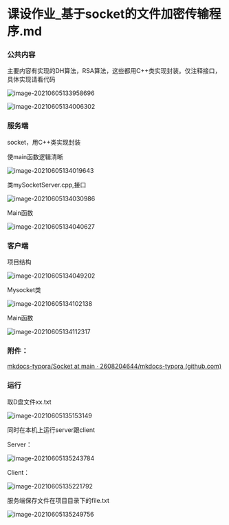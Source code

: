 # 课设作业_基于socket的文件加密传输程序.md

### 公共内容

主要内容有实现的DH算法，RSA算法，这些都用C++类实现封装。仅注释接口，具体实现请看代码 

![image-20210605133958696](Other.assets/image-20210605133958696.png)

![image-20210605134006302](Other.assets/image-20210605134006302.png)

### 服务端

socket，用C++类实现封装

使main函数逻辑清晰

![image-20210605134019643](Other.assets/image-20210605134019643.png)

类mySocketServer.cpp,接口

![image-20210605134030986](Other.assets/image-20210605134030986.png)

Main函数

![image-20210605134040627](Other.assets/image-20210605134040627.png)

### 客户端

项目结构

![image-20210605134049202](Other.assets/image-20210605134049202.png)

Mysocket类

 ![image-20210605134102138](Other.assets/image-20210605134102138.png)

Main函数

![image-20210605134112317](Other.assets/image-20210605134112317.png)

### 附件：

[mkdocs-typora/Socket at main · 2608204644/mkdocs-typora (github.com)](https://github.com/2608204644/mkdocs-typora/tree/main/Socket)

### 运行

取D盘文件xx.txt

![image-20210605135153149](Other.assets/image-20210605135153149.png)

同时在本机上运行server跟client

Server：

![image-20210605135243784](Other.assets/image-20210605135243784.png)

Client：

![image-20210605135221792](Other.assets/image-20210605135221792.png)

服务端保存文件在项目目录下的file.txt

![image-20210605135249756](Other.assets/image-20210605135249756.png)